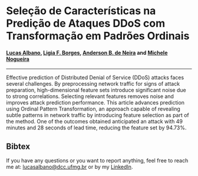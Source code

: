 # Seleção de Características na Predição de Ataques DDoS com Transformação em Padrões Ordinais

#### [Lucas Albano](mailto:lucasalbano@dcc.ufmg.br), [Ligia F. Borges](mailto:ligia.borges@dcc.ufmg.br), [Anderson B. de Neira](mailto:abneira@inf.ufpr.br) and [Michele Nogueira](mailto:michele@dcc.ufmg.br)

---

Effective prediction of Distributed Denial of Service (DDoS) attacks faces several challenges. By preprocessing network traffic for signs of attack preparation, high-dimensional feature sets introduce significant noise due to strong correlations. Selecting relevant features removes noise and improves attack prediction performance. This article advances prediction using Ordinal Pattern Transformation, an approach capable of revealing subtle patterns in network traffic by introducing feature selection as part of the method. One of the outcomes obtained anticipated an attack with 49 minutes and 28 seconds of lead time, reducing the feature set by 94.73\%.

## Bibtex

If you have any questions or you want to report anything, feel free to reach me at: lucasalbano@dcc.ufmg.br or by my [LinkedIn](https://www.linkedin.com/in/lucasaoc/).